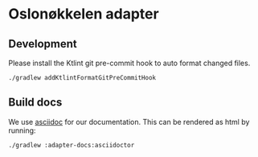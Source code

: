 Oslonøkkelen adapter
====================


Development
-----------
Please install the Ktlint git pre-commit hook to auto format changed files.

    ./gradlew addKtlintFormatGitPreCommitHook

Build docs
----------
We use [asciidoc](https://asciidoctor.org/docs/asciidoc-writers-guide/) for our documentation. This can be rendered
as html by running:

    ./gradlew :adapter-docs:asciidoctor
